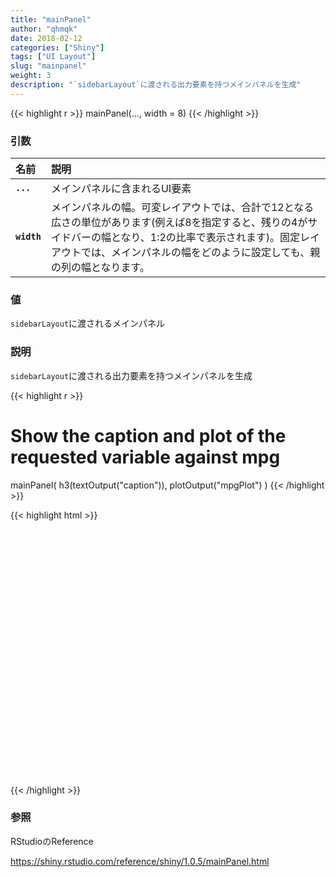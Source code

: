 ```yaml
---
title: "mainPanel"
author: "qhmqk"
date: 2018-02-12
categories: ["Shiny"]
tags: ["UI Layout"]
slug: "mainpanel"
weight: 3
description: "`sidebarLayout`に渡される出力要素を持つメインパネルを生成"
---
```


{{< highlight r >}}
mainPanel(..., width = 8)
{{< /highlight >}}

### 引数

|名前|説明|
|:--|:--|
|**`...`**|メインパネルに含まれるUI要素|
|**`width`**|メインパネルの幅。可変レイアウトでは、合計で12となる広さの単位があります(例えば8を指定すると、残りの4がサイドバーの幅となり、1:2の比率で表示されます)。固定レイアウトでは、メインパネルの幅をどのように設定しても、親の列の幅となります。|

### 値

`sidebarLayout`に渡されるメインパネル

### 説明

`sidebarLayout`に渡される出力要素を持つメインパネルを生成

{{< highlight r >}}
# Show the caption and plot of the requested variable against mpg
mainPanel(
   h3(textOutput("caption")),
   plotOutput("mpgPlot")
)
{{< /highlight >}}

{{< highlight html >}}
<div class="col-sm-8">
  <h3>
    <div id="caption" class="shiny-text-output"></div>
  </h3>
  <div id="mpgPlot" class="shiny-plot-output" style="width: 100% ; height: 400px"></div>
</div>
{{< /highlight >}}

### 参照

RStudioのReference

https://shiny.rstudio.com/reference/shiny/1.0.5/mainPanel.html
